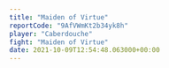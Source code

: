 ```yaml
---
title: "Maiden of Virtue"
reportCode: "9AfVWmKt2b34yk8h"
player: "Caberdouche"
fight: "Maiden of Virtue"
date: 2021-10-09T12:54:48.063000+00:00
---
```

